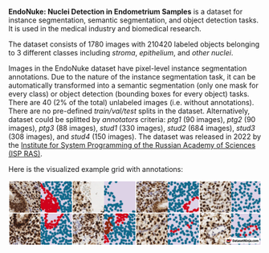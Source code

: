**EndoNuke: Nuclei Detection in Endometrium Samples** is a dataset for instance segmentation, semantic segmentation, and object detection tasks. It is used in the medical industry and biomedical research. 

The dataset consists of 1780 images with 210420 labeled objects belonging to 3 different classes including *stroma*, *epithelium*, and *other nuclei*.

Images in the EndoNuke dataset have pixel-level instance segmentation annotations. Due to the nature of the instance segmentation task, it can be automatically transformed into a semantic segmentation (only one mask for every class) or object detection (bounding boxes for every object) tasks. There are 40 (2% of the total) unlabeled images (i.e. without annotations). There are no pre-defined <i>train/val/test</i> splits in the dataset. Alternatively, dataset could be splitted by <i>annotators</i> criteria: *ptg1* (90 images), *ptg2* (90 images), *ptg3* (88 images), *stud1* (330 images), *stud2* (684 images), *stud3* (308 images), and *stud4* (150 images). The dataset was released in 2022 by the [Institute for System Programming of the Russian Academy of Sciences (ISP RAS)](https://www.ispras.ru/en/).

Here is the visualized example grid with annotations:

<img src="https://github.com/dataset-ninja/endonuke/raw/main/visualizations/side_annotations_grid.png">
